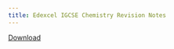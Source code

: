 ```yaml
---
title: Edexcel IGCSE Chemistry Revision Notes
---
```


[Download](/pdfs/igcse-chemistry-revision-note.pdf)
